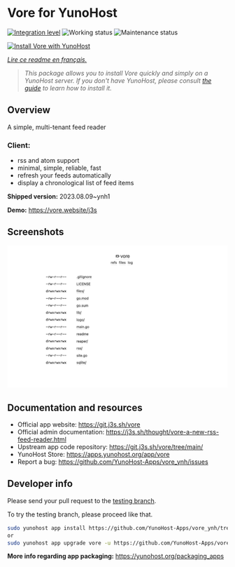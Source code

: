 <!--
N.B.: This README was automatically generated by https://github.com/YunoHost/apps/tree/master/tools/README-generator
It shall NOT be edited by hand.
-->

# Vore for YunoHost

[![Integration level](https://dash.yunohost.org/integration/vore.svg)](https://dash.yunohost.org/appci/app/vore) ![Working status](https://ci-apps.yunohost.org/ci/badges/vore.status.svg) ![Maintenance status](https://ci-apps.yunohost.org/ci/badges/vore.maintain.svg)

[![Install Vore with YunoHost](https://install-app.yunohost.org/install-with-yunohost.svg)](https://install-app.yunohost.org/?app=vore)

*[Lire ce readme en français.](./README_fr.md)*

> *This package allows you to install Vore quickly and simply on a YunoHost server.
If you don't have YunoHost, please consult [the guide](https://yunohost.org/#/install) to learn how to install it.*

## Overview

A simple, multi-tenant feed reader

### Client:

- rss and atom support
- minimal, simple, reliable, fast
- refresh your feeds automatically
- display a chronological list of feed items


**Shipped version:** 2023.08.09~ynh1

**Demo:** https://vore.website/j3s

## Screenshots

![Screenshot of Vore](./doc/screenshots/screenshot.png)

## Documentation and resources

* Official app website: <https://git.j3s.sh/vore>
* Official admin documentation: <https://j3s.sh/thought/vore-a-new-rss-feed-reader.html>
* Upstream app code repository: <https://git.j3s.sh/vore/tree/main/>
* YunoHost Store: <https://apps.yunohost.org/app/vore>
* Report a bug: <https://github.com/YunoHost-Apps/vore_ynh/issues>

## Developer info

Please send your pull request to the [testing branch](https://github.com/YunoHost-Apps/vore_ynh/tree/testing).

To try the testing branch, please proceed like that.

``` bash
sudo yunohost app install https://github.com/YunoHost-Apps/vore_ynh/tree/testing --debug
or
sudo yunohost app upgrade vore -u https://github.com/YunoHost-Apps/vore_ynh/tree/testing --debug
```

**More info regarding app packaging:** <https://yunohost.org/packaging_apps>
